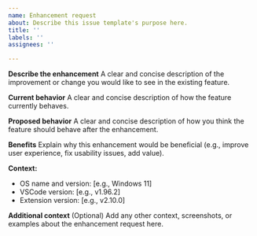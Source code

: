 ```yaml
---
name: Enhancement request
about: Describe this issue template's purpose here.
title: ''
labels: ''
assignees: ''

---
```


**Describe the enhancement**
A clear and concise description of the improvement or change you would like to see in the existing feature.

**Current behavior**
A clear and concise description of how the feature currently behaves.

**Proposed behavior**
A clear and concise description of how you think the feature should behave after the enhancement.

**Benefits**
Explain why this enhancement would be beneficial (e.g., improve user experience, fix usability issues, add value).

**Context:**
 - OS name and version: [e.g., Windows 11]
 - VSCode version: [e.g., v1.96.2]
 - Extension version: [e.g., v2.10.0]

**Additional context** (Optional)
Add any other context, screenshots, or examples about the enhancement request here.
